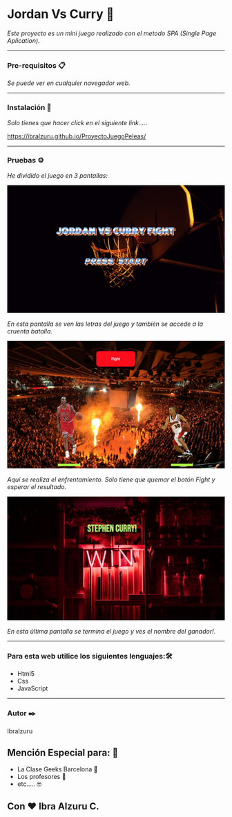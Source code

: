 # Jordan Vs Curry  🚀
_Este proyecto es un mini juego realizado con el metodo SPA (Single Page Aplication)._

***

### Pre-requisitos 📋
_Se puede ver en cualquier navegador web._
***
### Instalación 🔧

_Solo tienes que hacer click en el siguiente link....._

https://ibralzuru.github.io/ProyectoJuegoPeleas/


***
### Pruebas ⚙️

_He dividido el juego en 3 pantallas:_

<img src="img/readme3.png" alt="imagenWebMovil">

_En esta pantalla se ven las letras del juego y también se accede a la cruenta batalla._

<img src="img/readme2.png" alt="imagenWebMovil">


_Aquí se realiza el enfrentamiento.
Solo tiene que quemar el botón Fight y esperar el resultado._

<img src="img/readme1.png" alt="imagenWebMovil">

_En esta última pantalla se termina el juego y ves el nombre del ganador!._

***

### Para esta web utilice los siguientes lenguajes:🛠️

* Html5
* Css
* JavaScript



***


### Autor ✒️

Ibralzuru


## Mención Especial para: 🎁

* La Clase Geeks Barcelona 🍺 
* Los profesores 📢
* etc..... 🤓


## Con ❤️ Ibra Alzuru C.
